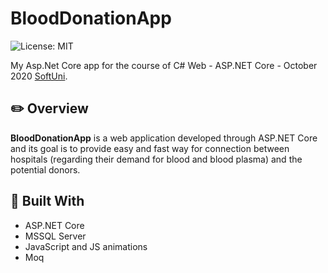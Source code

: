 # BloodDonationApp

![License: MIT](https://img.shields.io/badge/License-MIT-yellow.svg)

My Asp.Net Core app for the course of C# Web - ASP.NET Core - October 2020 [SoftUni](https://softuni.bg/).

## :pencil2: Overview

**BloodDonationApp** is a web application developed through ASP.NET Core and its goal is to provide easy and fast way for connection between hospitals (regarding their demand for blood and blood plasma) and the potential donors.

## :hammer: Built With
- ASP.NET Core
- MSSQL Server
- JavaScript and JS animations
- Moq
